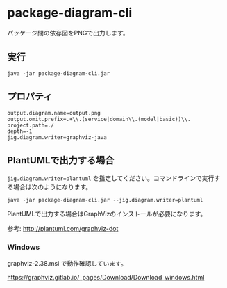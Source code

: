 # package-diagram-cli

パッケージ間の依存図をPNGで出力します。

## 実行

```
java -jar package-diagram-cli.jar 
```

## プロパティ

```
output.diagram.name=output.png
output.omit.prefix=.+\\.(service|domain\\.(model|basic))\\.
project.path=./
depth=-1
jig.diagram.writer=graphviz-java
```

## PlantUMLで出力する場合

`jig.diagram.writer=plantuml` を指定してください。コマンドラインで実行する場合は次のようになります。

```
java -jar package-diagram-cli.jar --jig.diagram.writer=plantuml
```

PlantUMLで出力する場合はGraphVizのインストールが必要になります。

参考: http://plantuml.com/graphviz-dot

### Windows

graphviz-2.38.msi で動作確認しています。

https://graphviz.gitlab.io/_pages/Download/Download_windows.html
